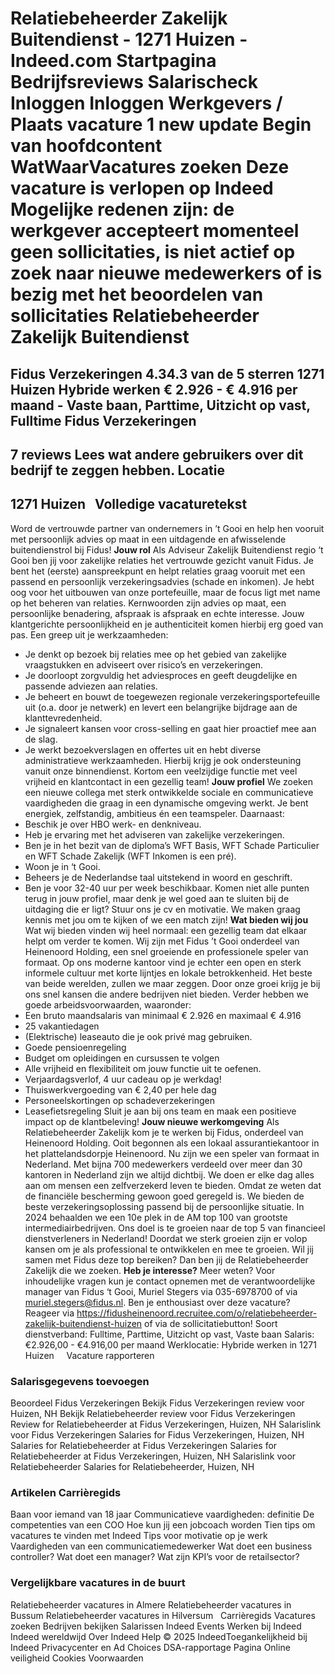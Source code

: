 Relatiebeheerder Zakelijk Buitendienst - 1271 Huizen - Indeed.com
Startpagina
Bedrijfsreviews
Salarischeck
Inloggen
Inloggen
Werkgevers / Plaats vacature
1 new update
Begin van hoofdcontent
WatWaarVacatures zoeken
Deze vacature is verlopen op Indeed
Mogelijke redenen zijn: de werkgever accepteert momenteel geen sollicitaties, is niet actief op zoek naar nieuwe medewerkers of is bezig met het beoordelen van sollicitaties
Relatiebeheerder Zakelijk Buitendienst
======================================
Fidus Verzekeringen
4.34.3 van de 5 sterren
1271 Huizen
Hybride werken
€ 2.926 - € 4.916 per maand - Vaste baan, Parttime, Uitzicht op vast, Fulltime
Fidus Verzekeringen
-------------------
7 reviews
Lees wat andere gebruikers over dit bedrijf te zeggen hebben.
Locatie
-------
1271 Huizen
&nbsp;
Volledige vacaturetekst
-----------------------
Word de vertrouwde partner van ondernemers in ’t Gooi en help hen vooruit met persoonlijk advies op maat in een uitdagende en afwisselende buitendienstrol bij Fidus!
**Jouw rol**
Als Adviseur Zakelijk Buitendienst regio ‘t Gooi ben jij voor zakelijke relaties het vertrouwde gezicht vanuit Fidus. Je bent het (eerste) aanspreekpunt en helpt relaties graag vooruit met een passend en persoonlijk verzekeringsadvies (schade en inkomen). Je hebt oog voor het uitbouwen van onze portefeuille, maar de focus ligt met name op het beheren van relaties. Kernwoorden zijn advies op maat, een persoonlijke benadering, afspraak is afspraak en echte interesse. Jouw klantgerichte persoonlijkheid en je authenticiteit komen hierbij erg goed van pas.
Een greep uit je werkzaamheden:
* Je denkt op bezoek bij relaties mee op het gebied van zakelijke vraagstukken en adviseert over risico’s en verzekeringen.
* Je doorloopt zorgvuldig het adviesproces en geeft deugdelijke en passende adviezen aan relaties.
* Je beheert en bouwt de toegewezen regionale verzekeringsportefeuille uit (o.a. door je netwerk) en levert een belangrijke bijdrage aan de klanttevredenheid.
* Je signaleert kansen voor cross-selling en gaat hier proactief mee aan de slag.
* Je werkt bezoekverslagen en offertes uit en hebt diverse administratieve werkzaamheden. Hierbij krijg je ook ondersteuning vanuit onze binnendienst.
Kortom een veelzijdige functie met veel vrijheid en klantcontact in een gezellig team!
**Jouw profiel**
We zoeken een nieuwe collega met sterk ontwikkelde sociale en communicatieve vaardigheden die graag in een dynamische omgeving werkt. Je bent energiek, zelfstandig, ambitieus én een teamspeler. Daarnaast:
* Beschik je over HBO werk- en denkniveau.
* Heb je ervaring met het adviseren van zakelijke verzekeringen.
* Ben je in het bezit van de diploma’s WFT Basis, WFT Schade Particulier en WFT Schade Zakelijk (WFT Inkomen is een pré).
* Woon je in ‘t Gooi.
* Beheers je de Nederlandse taal uitstekend in woord en geschrift.
* Ben je voor 32-40 uur per week beschikbaar.
Komen niet alle punten terug in jouw profiel, maar denk je wel goed aan te sluiten bij de uitdaging die er ligt? Stuur ons je cv en motivatie. We maken graag kennis met jou om te kijken of we een match zijn!
**Wat bieden wij jou**
Wat wij bieden vinden wij heel normaal: een gezellig team dat elkaar helpt om verder te komen. Wij zijn met Fidus ’t Gooi onderdeel van Heinenoord Holding, een snel groeiende en professionele speler van formaat. Op ons moderne kantoor vind je echter een open en sterk informele cultuur met korte lijntjes en lokale betrokkenheid. Het beste van beide werelden, zullen we maar zeggen. Door onze groei krijg je bij ons snel kansen die andere bedrijven niet bieden. Verder hebben we goede arbeidsvoorwaarden, waaronder:
* Een bruto maandsalaris van minimaal € 2.926 en maximaal € 4.916
* 25 vakantiedagen
* (Elektrische) leaseauto die je ook privé mag gebruiken.
* Goede pensioenregeling
* Budget om opleidingen en cursussen te volgen
* Alle vrijheid en flexibiliteit om jouw functie uit te oefenen.
* Verjaardagsverlof, 4 uur cadeau op je werkdag!
* Thuiswerkvergoeding van € 2,40 per hele dag
* Personeelskortingen op schadeverzekeringen
* Leasefietsregeling
Sluit je aan bij ons team en maak een positieve impact op de klantbeleving!
**Jouw nieuwe werkomgeving**
Als Relatiebeheerder Zakelijk kom je te werken bij Fidus, onderdeel van Heinenoord Holding. Ooit begonnen als een lokaal assurantiekantoor in het plattelandsdorpje Heinenoord. Nu zijn we een speler van formaat in Nederland. Met bijna 700 medewerkers verdeeld over meer dan 30 kantoren in Nederland zijn we altijd dichtbij. We doen er elke dag alles aan om mensen een zelfverzekerd leven te bieden. Omdat ze weten dat de financiële bescherming gewoon goed geregeld is. We bieden de beste verzekeringsoplossing passend bij de persoonlijke situatie.
In 2024 behaalden we een 10e plek in de AM top 100 van grootste intermediairbedrijven. Ons doel is te groeien naar de top 5 van financieel dienstverleners in Nederland! Doordat we sterk groeien zijn er volop kansen om je als professional te ontwikkelen en mee te groeien. Wil jij samen met Fidus deze top bereiken? Dan ben jij de Relatiebeheerder Zakelijk die we zoeken.
**Heb je interesse?**
Meer weten? Voor inhoudelijke vragen kun je contact opnemen met de verantwoordelijke manager van Fidus ‘t Gooi, Muriel Stegers via 035-6978700 of via muriel.stegers@fidus.nl. Ben je enthousiast over deze vacature? Reageer via https://fidusheinenoord.recruitee.com/o/relatiebeheerder-zakelijk-buitendienst-huizen of via de sollicitatiebutton!
Soort dienstverband: Fulltime, Parttime, Uitzicht op vast, Vaste baan
Salaris: €2.926,00 - €4.916,00 per maand
Werklocatie: Hybride werken in 1271 Huizen
&nbsp;
&nbsp;
Vacature rapporteren
### Salarisgegevens toevoegen
Beoordeel Fidus Verzekeringen
Bekijk Fidus Verzekeringen review voor Huizen, NH
Bekijk Relatiebeheerder review voor Fidus Verzekeringen
Review for Relatiebeheerder at Fidus Verzekeringen, Huizen, NH
Salarislink voor Fidus Verzekeringen
Salaries for Fidus Verzekeringen, Huizen, NH
Salaries for Relatiebeheerder at Fidus Verzekeringen
Salaries for Relatiebeheerder at Fidus Verzekeringen, Huizen, NH
Salarislink voor Relatiebeheerder
Salaries for Relatiebeheerder, Huizen, NH
&nbsp;
### Artikelen Carrièregids
Baan voor iemand van 18 jaar
Communicatieve vaardigheden: definitie
De competenties van een COO
Hoe kun jij een jobcoach worden
Tien tips om vacatures te vinden met Indeed
Tips voor motivatie op je werk
Vaardigheden van een communicatiemedewerker
Wat doet een business controller?
Wat doet een manager?
Wat zijn KPI’s voor de retailsector?
&nbsp;
### Vergelijkbare vacatures in de buurt
Relatiebeheerder vacatures in Almere
Relatiebeheerder vacatures in Bussum
Relatiebeheerder vacatures in Hilversum
&nbsp;
Carrièregids Vacatures zoeken Bedrijven bekijken Salarissen Indeed Events Werken bij Indeed Indeed wereldwijd Over Indeed Help
© 2025 IndeedToegankelijkheid bij Indeed Privacycenter en Ad Choices DSA-rapportage Pagina Online veiligheid Cookies Voorwaarden